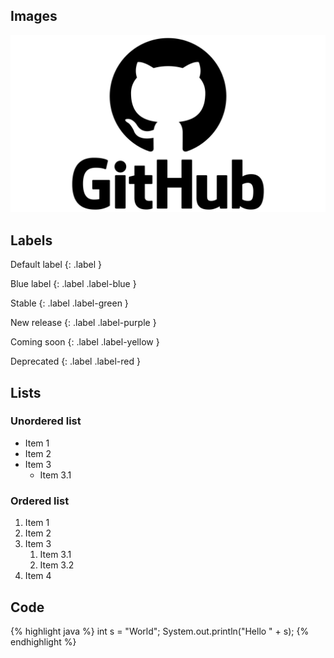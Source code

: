 ## Images
![GitHub Logo](/assets/images/GitHub_logo.png)

## Labels

Default label
{: .label }

Blue label
{: .label .label-blue }

Stable
{: .label .label-green }

New release
{: .label .label-purple }

Coming soon
{: .label .label-yellow }

Deprecated
{: .label .label-red }

## Lists

### Unordered list
- Item 1
- Item 2
- Item 3
    - Item 3.1

### Ordered list
1. Item 1
1. Item 2
1. Item 3
    1. Item 3.1
    1. Item 3.2
1. Item 4

## Code
{% highlight java %}
int s = "World";
System.out.println("Hello " + s);
{% endhighlight %}